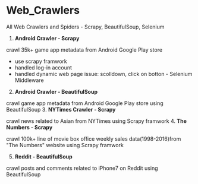 # Web_Crawlers
All Web Crawlers and Spiders - Scrapy, BeautifulSoup, Selenium 

1. **Android Crawler - Scrapy**

crawl 35k+ game app metadata from Android Google Play store
* use scrapy framwork 
* handled log-in account 
* handled dynamic web page issue: scolldown, click on botton - Selenium Middleware

2. **Android Crawler - BeautifulSoup**

crawl game app metadata from Android Google Play store using BeautifulSoup
3. **NYTimes Crawler - Scrapy**

crawl news related to Asian from NYTimes using Scrapy framwork
4. **The Numbers - Scrapy**

crawl 100k+ line of movie box office weekly sales data(1998-2016)from "The Numbers" website using Scrapy framwork

5. **Reddit - BeautifulSoup**

crawl posts and comments related to iPhone7 on Reddit using BeautifulSoup
